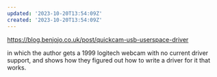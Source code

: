 ```yaml
---
updated: '2023-10-20T13:54:09Z'
created: '2023-10-20T13:54:09Z'
---
```

https://blog.benjojo.co.uk/post/quickcam-usb-userspace-driver

in which the author gets a 1999 logitech webcam with no current driver support, and shows how they figured out how to write a driver for it that works.